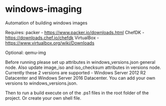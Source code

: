 # windows-imaging
Automation of building windows images

Requires:
  packer - https://www.packer.io/downloads.html
  ChefDK - https://downloads.chef.io/chefdk
  VirtualBox - https://www.virtualbox.org/wiki/Downloads
  
Optional: qemu-img

Before running please set up attributes in windows_versions.json general node.
Also update image_iso and iso_checksum attributes in versions node.
Currently these 2 versions are supported - Windows Server 2012 R2 Datacenter and Windows Server 2016 Datacenter. 
You can add your own versions to windows_versions.json.

Then to run a build execute on of the .ps1 files in the root folder of the project. Or create your own shell file.
